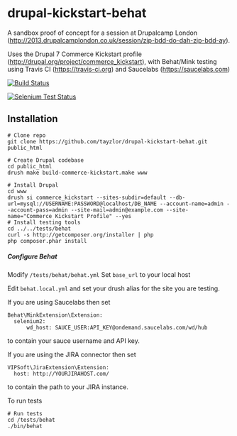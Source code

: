 drupal-kickstart-behat
======================


A sandbox proof of concept for a session at Drupalcamp London (http://2013.drupalcamplondon.co.uk/session/zip-bdd-do-dah-zip-bdd-ay).

Uses the Drupal 7 Commerce Kickstart profile (http://drupal.org/project/commerce_kickstart),
with Behat/Mink testing using Travis CI (https://travis-ci.org) and Saucelabs (https://saucelabs.com)


[![Build Status](https://travis-ci.org/tayzlor/drupal-kickstart-behat.png?branch=master)](https://travis-ci.org/tayzlor/drupal-kickstart-behat)

[![Selenium Test Status](https://saucelabs.com/buildstatus/gtayzlor)](https://saucelabs.com/u/gtayzlor)

## Installation

    # Clone repo
    git clone https://github.com/tayzlor/drupal-kickstart-behat.git public_html

    # Create Drupal codebase
    cd public_html
    drush make build-commerce-kickstart.make www

    # Install Drupal
    cd www
    drush si commerce_kickstart --sites-subdir=default --db-url=mysql://USERNAME:PASSWORD@localhost/DB_NAME --account-name=admin --account-pass=admin --site-mail=admin@example.com --site-name="Commerce Kickstart Profile" --yes
    # Install testing tools
    cd ../../tests/behat
    curl -s http://getcomposer.org/installer | php
    php composer.phar install

##### Configure Behat
Modify `/tests/behat/behat.yml`
Set `base_url` to your local host

Edit `behat.local.yml` and set your drush alias for the site you are testing.

If you are using Saucelabs then set

    Behat\MinkExtension\Extension:
      selenium2:
          wd_host: SAUCE_USER:API_KEY@ondemand.saucelabs.com/wd/hub

to contain your sauce username and API key.

If you are using the JIRA connector then set

    VIPSoft\JiraExtension\Extension:
      host: http://YOURJIRAHOST.com/

to contain the path to your JIRA instance.

To run tests

    # Run tests
    cd /tests/behat
    ./bin/behat
